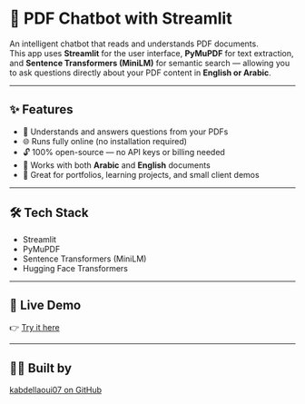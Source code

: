 # 🤖 PDF Chatbot with Streamlit

An intelligent chatbot that reads and understands PDF documents.  
This app uses **Streamlit** for the user interface, **PyMuPDF** for text extraction, and **Sentence Transformers (MiniLM)** for semantic search — allowing you to ask questions directly about your PDF content in **English or Arabic**.

---

## ✨ Features
- 🧠 Understands and answers questions from your PDFs  
- 🌐 Runs fully online (no installation required)  
- 🔓 100% open-source — no API keys or billing needed  
- 📄 Works with both **Arabic** and **English** documents  
- 💼 Great for portfolios, learning projects, and small client demos  

---

## 🛠 Tech Stack
- Streamlit  
- PyMuPDF  
- Sentence Transformers (MiniLM)  
- Hugging Face Transformers  

---

## 🚀 Live Demo
👉 [Try it here](https://chatbot-pdf-4yjwxa4eat9ktfxsjrhanv.streamlit.app/)

---

## 👨‍💻 Built by
[kabdellaoui07 on GitHub](https://github.com/kabdellaoui707-bit)
